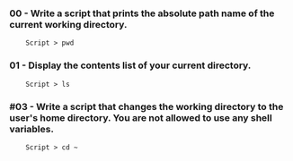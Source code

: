 ### 00 - Write a script that prints the absolute path name of the current working directory.
```
	Script > pwd
```
### 01 - Display the contents list of your current directory.
```
	Script > ls
```
### #03	- Write a script that changes the working directory to the user's home directory. You are not allowed to use any shell variables.
```
	Script > cd ~
```
